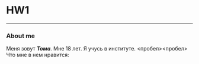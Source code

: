 # HW1
***
### About me
Меня зовут **_Тома_**. Мне 18 лет. Я учусь в институте. <пробел><пробел> Что мне в нем нравится: 

